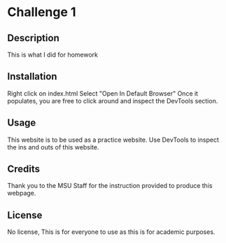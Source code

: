 # Challenge 1

## Description

This is what I did for homework

## Installation

Right click on index.html
Select "Open In Default Browser"
Once it populates, you are free to click around and inspect the DevTools section.

## Usage

This website is to be used as a practice website. Use DevTools to inspect the ins and outs of this website.

## Credits

Thank you to the MSU Staff for the instruction provided to produce this webpage.

## License

No license, This is for everyone to use as this is for academic purposes.

